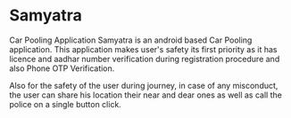# Samyatra
Car Pooling Application
Samyatra is an android based Car Pooling application. This application makes user's safety its first priority as it has licence and aadhar number verification during registration procedure and also Phone OTP Verification.

Also for the safety of the user during journey, in case of any misconduct, the user can share his location their near and dear ones as well as call the police on a single button click.
